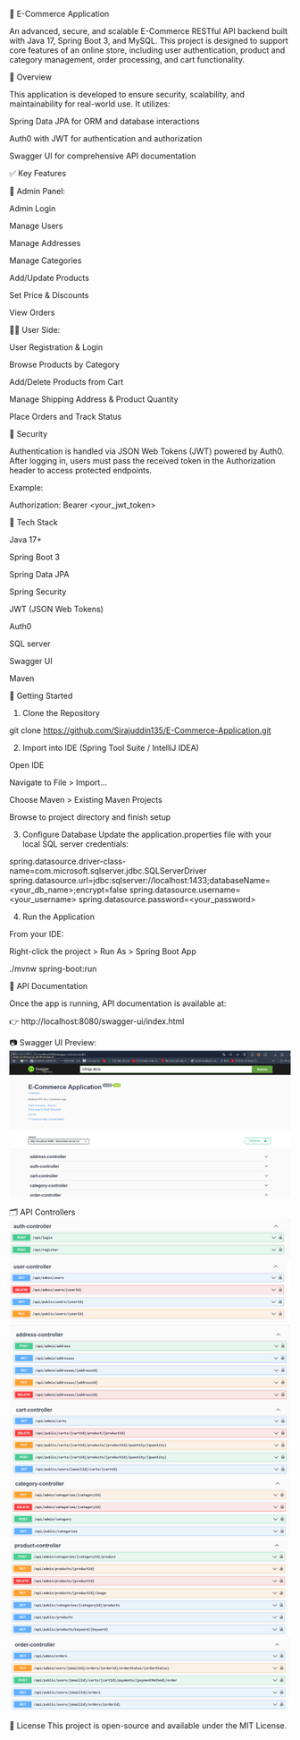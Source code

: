 🛒 E-Commerce Application

An advanced, secure, and scalable E-Commerce RESTful API backend built with Java 17, Spring Boot 3, and MySQL. This project is designed to support core features of an online store, including user authentication, product and category management, order processing, and cart functionality.

📌 Overview

This application is developed to ensure security, scalability, and maintainability for real-world use. It utilizes:

Spring Data JPA for ORM and database interactions

Auth0 with JWT for authentication and authorization

Swagger UI for comprehensive API documentation

✅ Key Features

🔐 Admin Panel:

Admin Login

Manage Users

Manage Addresses

Manage Categories

Add/Update Products

Set Price & Discounts

View Orders

🙋‍♂️ User Side:

User Registration & Login

Browse Products by Category

Add/Delete Products from Cart

Manage Shipping Address & Product Quantity

Place Orders and Track Status

🔐 Security

Authentication is handled via JSON Web Tokens (JWT) powered by Auth0. After logging in, users must pass the received token in the Authorization header to access protected endpoints.

Example:

Authorization: Bearer <your_jwt_token>

🧰 Tech Stack

Java 17+

Spring Boot 3

Spring Data JPA

Spring Security

JWT (JSON Web Tokens)

Auth0

SQL server

Swagger UI

Maven

🚀 Getting Started

1. Clone the Repository

git clone https://github.com/Sirajuddin135/E-Commerce-Application.git

2. Import into IDE (Spring Tool Suite / IntelliJ IDEA)

Open IDE

Navigate to File > Import...

Choose Maven > Existing Maven Projects

Browse to project directory and finish setup

3. Configure Database
Update the application.properties file with your local SQL server credentials:

spring.datasource.driver-class-name=com.microsoft.sqlserver.jdbc.SQLServerDriver
spring.datasource.url=jdbc:sqlserver://localhost:1433;databaseName=<your_db_name>;encrypt=false
spring.datasource.username=<your_username>
spring.datasource.password=<your_password>

4. Run the Application

From your IDE:

Right-click the project > Run As > Spring Boot App

./mvnw spring-boot:run

📑 API Documentation

Once the app is running, API documentation is available at:

👉 http://localhost:8080/swagger-ui/index.html

📷 Swagger UI Preview:
![alt text](image.png)

🗂️ API Controllers
![alt text](image-1.png)
![alt text](image-2.png)
![alt text](image-3.png)
![alt text](image-4.png)
![alt text](image-5.png)
![alt text](image-6.png)
![alt text](image-7.png)

📜 License
This project is open-source and available under the MIT License.